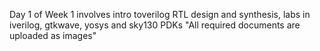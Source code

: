 Day 1 of Week 1 involves intro toverilog RTL design and synthesis, labs in iverilog, gtkwave, yosys and sky130 PDKs
"All required documents are uploaded as images"
